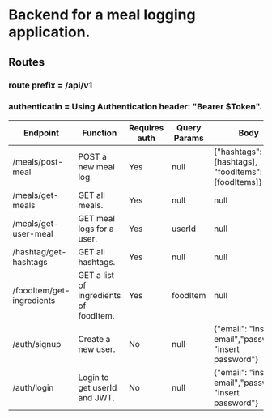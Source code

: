 # Backend for a meal logging application.

## Routes

### route prefix = /api/v1

### authenticatin = Using Authentication header: "Bearer $Token".

| Endpoint                  | Function                               | Requires auth | Query Params | Body                                                   |
| ------------------------- | -------------------------------------- | ------------- | ------------ | ------------------------------------------------------ |
| /meals/post-meal          | POST a new meal log.                   | Yes           | null         | {"hashtags": [hashtags], "foodItems": [foodItems]}     |
| /meals/get-meals          | GET all meals.                         | Yes           | null         | null                                                   |
| /meals/get-user-meal      | GET meal logs for a user.              | Yes           | userId       | null                                                   |
| /hashtag/get-hashtags     | GET all hashtags.                      | Yes           | null         | null                                                   |
| /foodItem/get-ingredients | GET a list of ingredients of foodItem. | Yes           | foodItem     | null                                                   |
| /auth/signup              | Create a new user.                     | No            | null         | {"email": "insert email","password: "insert password"} |
| /auth/login               | Login to get userId and JWT.           | No            | null         | {"email": "insert email","password: "insert password"} |
